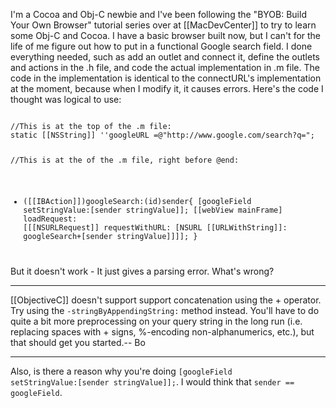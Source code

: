 I'm a Cocoa and Obj-C newbie and I've been following the "BYOB: Build Your Own Browser" tutorial series over at [[MacDevCenter]] to try to learn some Obj-C and Cocoa. I have a basic browser built now, but I can't for the life of me figure out how to put in a functional Google search field. I done everything needed, such as add an outlet and connect it, define the outlets and actions in the .h file, and code the actual implementation in .m file. The code in the implementation is identical to the connectURL's implementation at the moment, because when I modify it, it causes errors. Here's the code I thought was logical to use:

<code>
//This is at the top of the .m file:
static [[NSString]] ''googleURL =@"http://www.google.com/search?q=";


//This is at the of the .m file, right before @end:
- ([[IBAction]])googleSearch:(id)sender{
    [googleField setStringValue:[sender stringValue]];
    [[webView mainFrame] loadRequest:
        [[[NSURLRequest]] requestWithURL:
            [NSURL [[URLWithString]]:
				googleSearch+[sender stringValue]]]];
}
</code>
But it doesn't work - It just gives a parsing error. What's wrong?

----

[[ObjectiveC]] doesn't support support concatenation using the + operator.  Try using the <code>-stringByAppendingString:</code> method instead.  You'll have to do quite a bit more preprocessing on your query string in the long run (i.e. replacing spaces with + signs, %-encoding non-alphanumerics, etc.), but that should get you started.-- Bo

----

Also, is there a reason why you're doing <code>[googleField setStringValue:[sender stringValue]];</code>. I would think that <code>sender == googleField</code>.